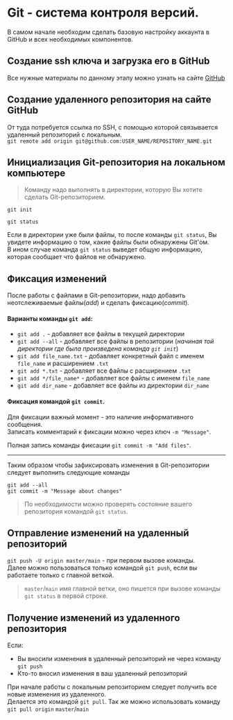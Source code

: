 # Git - система контроля версий.  
В самом начале необходим сделать базовую настройку аккаунта в GitHub и всех необходимых компонентов. 

## Создание ssh ключа и загрузка его в GitHub
Все нужные материалы по данному этапу можно узнать на сайте [GitHub](https://docs.github.com/en/authentication/connecting-to-github-with-ssh)  

## Создание удаленного репозитория на сайте GitHub
От туда потребуется ссылка по SSH, с помощью которой связывается удаленный репозиторий с локальным.  
`git remote add origin git@github.com:USER_NAME/REPOSITORY_NAME.git`  


## Инициализация Git-репозитория на локальном компьютере  
> Команду надо выполнять в директории, которую Вы хотите сделать Git-репозиторием.

`git init`  

`git status`  

Если в директории уже были файлы, то после команды `git status`, Вы увидете информацию о том, какие файлы были обнаружены Git'ом.  
В ином случае команда `git status` выведет общую информацию, которая сообщает что файлов не обнаружено.  

## Фиксация изменений  
После работы с файлами в Git-репозитории, надо добавить неотслеживаемые файлы(_add_) и сделать фиксацию(_commit_).  

#### Варианты команды `git add`:
- `git add .` - добавляет все файлы в текущей директории
- `git add --all` - добавляет все файлы в репозитории (*_начиная той директории где была произведена команда `git init`_*)
- `git add file_name.txt` - добавляет конкретный файл с именем `file_name` и расширением `.txt`
- `git add *.txt` - добавляет все файлы с расширением `.txt`
- `git add */file_name*` - добавляет все файлы с именем `file_name`
- `git add dir_name` - добавляет все файлы из директории `dir_name`

#### Фиксация командой `git commit`.  
Для фиксации важный момент - это наличие информативного cообщения.  
Записать комментарий к фиксации можно через ключ `-m "Message"`.  

Полная запись команды фиксации `git commit -m "Add files"`.  

---
Таким образом чтобы зафиксировать изменения в Git-репозитории следует выполнить следующие команды  
```
git add --all
git commit -m "Message about changes"
```
> По необходимости можно проверять состояние вашего репозитория командой `git status`.  

## Отправление изменений на удаленный репозиторий  
`git push -U origin master/main` - при первом вызове команды.   
Далее можно пользоваться только командой `git push`, если вы работаете только с главной веткой.
> `master`/`main` имя главной ветки, оно пишется при вызове команды `git status` в первой строке.

## Получение изменений из удаленного репозитория
Если:
- Вы вносили изменения в удаленный репозиторий не через команду `git push`
- Кто-то вносил изменения в ваш удаленный репозиторий

При начале работы с локальным репозиторием следует получить все новые изменения из удаленного.  
Делается это командой `git pull`. Так же можно использовать команду `git pull origin` `master`/`main`


